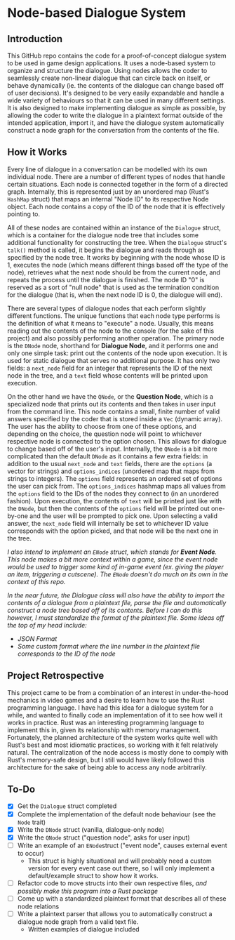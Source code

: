 # Node-based Dialogue System

## Introduction
This GitHub repo contains the code for a proof-of-concept dialogue system to be used in game design applications. It uses a node-based system to organize and structure the dialogue. Using nodes allows the coder to seamlessly create non-linear dialogue that can circle back on itself, or behave dynamically (ie. the contents of the dialogue can change based off of user decisions). It's designed to be very easily expandable and handle a wide variety of behaviours so that it can be used in many different settings. It is also designed to make implementing dialogue as simple as possible, by allowing the coder to write the dialogue in a plaintext format outside of the intended application, import it, and have the dialogue system automatically construct a node graph for the conversation from the contents of the file.

## How it Works
Every line of dialogue in a conversation can be modelled with its own individual node. There are a number of different types of nodes that handle certain situations. Each node is connected together in the form of a directed graph. Internally, this is represented just by an unordered map (Rust's `HashMap` struct) that maps an internal "Node ID" to its respective Node object. Each node contains a copy of the ID of the node that it is effectively pointing to. 

All of these nodes are contained within an instance of the `Dialogue` struct, which is a container for the dialogue node tree that includes some additional functionality for constructing the tree. When the `Dialogue` struct's `talk()` method is called, it begins the dialogue and reads through as specified by the node tree. It works by beginning with the node whose ID is 1, executes the node (which means different things based off the type of the node), retrieves what the next node should be from the current node, and repeats the process until the dialogue is finished. The node ID "0" is reserved as a sort of "null node" that is used as the termination condition for the dialogue (that is, when the next node ID is 0, the dialogue will end).

There are several types of dialogue nodes that each perform slightly different functions. The unique functions that each node type performs is the definition of what it means to "execute" a node. Usually, this means reading out the contents of the node to the console (for the sake of this project) and also possibly performing another operation. The primary node is the `DNode` node, shorthand for **Dialogue Node**, and it performs one and only one simple task: print out the contents of the node upon execution. It is used for static dialogue that serves no additional purpose. It has only two fields: a `next_node` field for an integer that represents the ID of the next node in the tree, and a `text` field whose contents will be printed upon execution.

On the other hand we have the `QNode`, or the **Question Node**, which is a specialized node that prints out its contents and then takes in user input from the command line. This node contains a small, finite number of valid answers specified by the coder that is stored inside a `Vec` (dynamic array). The user has the ability to choose from one of these options, and depending on the choice, the question node will point to whichever respective node is connected to the option chosen. This allows for dialogue to change based off of the user's input. Internally, the `QNode` is a bit more complicated than the default `DNode` as it contains a few extra fields: in addition to the usual `next_node` and `text` fields, there are the `options` (a vector for strings) and `options_indices` (unordered map that maps from strings to integers). The `options` field represents an ordered set of options the user can pick from. The `options_indices` hashmap maps all values from the `options` field to the IDs of the nodes they connect to (in an unordered fashion). Upon execution, the contents of `text` will be printed just like with the `DNode`, but then the contents of the `options` field will be printed out one-by-one and the user will be prompted to pick one. Upon selecting a valid answer, the `next_node` field will internally be set to whichever ID value corresponds with the option picked, and that node will be the next one in the tree.

*I also intend to implement an `ENode` struct, which stands for **Event Node**. This node makes a bit more context within a game, since the event node would be used to trigger some kind of in-game event (ex. giving the player an item, triggering a cutscene). The `ENode` doesn't do much on its own in the context of this repo.*

*In the near future, the Dialogue class will also have the ability to import the contents of a dialogue from a plaintext file, parse the file and automatically construct a node tree based off of its contents. Before I can do this however, I must standardize the format of the plaintext file. Some ideas off the top of my head include:*
- *JSON Format*
- *Some custom format where the line number in the plaintext file corresponds to the ID of the node*

## Project Retrospective
This project came to be from a combination of an interest in under-the-hood mechanics in video games and a desire to learn how to use the Rust programming language. I have had this idea for a dialogue system for a while, and wanted to finally code an implementation of it to see how well it works in practice. Rust was an interesting programming language to implement this in, given its relationship with memory management. Fortunately, the planned architecture of the system works quite well with Rust's best and most idiomatic practices, so working with it felt relatively natural. The centralization of the node access is mostly done to comply with Rust's memory-safe design, but I still would have likely followed this architecture for the sake of being able to access any node arbitrarily.

## To-Do
- [x] Get the `Dialogue` struct completed
- [x] Complete the implementation of the default node behaviour (see the `Node` trait)
- [x] Write the `DNode` struct (vanilla, dialogue-only node)
- [x] Write the `QNode` struct ("question node", asks for user input)
- [ ] Write an example of an `ENode`struct ("event node", causes external event to occur)
	- This struct is highly situational and will probably need a custom version for every event case out there, so I will only implement a default/example struct to show how it works.
- [ ] Refactor code to move structs into their own respective files, *and possibly make this program into a Rust package*
- [ ] Come up with a standardized plaintext format that describes all of these node relations
- [ ] Write a plaintext parser that allows you to automatically construct a dialogue node graph from a valid text file.
	- Written examples of dialogue included


